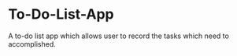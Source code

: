 # To-Do-List-App
A to-do list app which allows user to record the tasks which need to accomplished.
